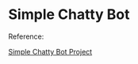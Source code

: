 # Simple Chatty Bot

Reference:

[Simple Chatty Bot Project](https://hyperskill.org/projects/126?track=18)
